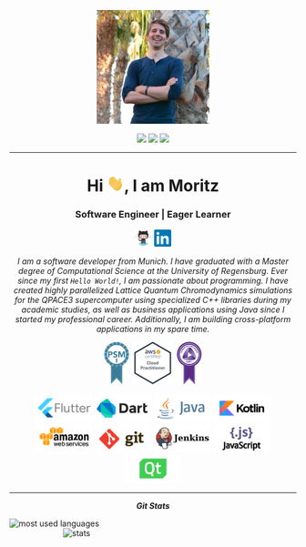 <p align="center">
    <img src="https://github.com/finkmoritz/finkmoritz/raw/main/assets/images/profile.png" height="200"/>
</p>

<p align="center">
    <img src="https://img.shields.io/badge/Focus-Flutter-blue" />
    <img src="https://img.shields.io/badge/Location-Munich,%20Germany-success" />
    <img src="https://img.shields.io/badge/Languages-German%20%26%20English-yellow" />
</p>

<hr>

<h1 align="center">Hi <img src="https://raw.githubusercontent.com/ABSphreak/ABSphreak/master/gifs/Hi.gif" width="30px">, I am Moritz</h1>
<h3 align="center">Software Engineer | Eager Learner</h3>

<p align="center">
    <a href="https://github.com/finkmoritz/" target="blank"><img src="https://github.com/finkmoritz/finkmoritz/raw/main/assets/icons/github.svg" alt="github" height="30" width="30" /></a>
    <a href="https://www.linkedin.com/in/moritz-fink-648950192/" target="blank"><img src="https://github.com/finkmoritz/finkmoritz/raw/main/assets/icons/linkedin.svg" alt="linkedin" height="30" width="30" /></a>
</p>

<p align="center">
  <em>
    I am a software developer from Munich. I have graduated with a Master degree of Computational Science at the University of Regensburg. 
    Ever since my first <code>Hello World!</code>, I am passionate about programming. I have created highly parallelized Lattice Quantum Chromodynamics simulations for the QPACE3 supercomputer using specialized C++ libraries during my academic studies, as well as business applications using Java since I started my professional career. 
    Additionally, I am building cross-platform applications in my spare time.
  </em> 
</p>

<p align="center">
    <img height="75" src="https://github.com/finkmoritz/finkmoritz/raw/main/assets/certificates/badge-psmi.svg">
    <img height="75" src="https://github.com/finkmoritz/finkmoritz/raw/main/assets/certificates/badge-aws-cp.png">
    <img height="75" src="https://github.com/finkmoritz/finkmoritz/raw/main/assets/certificates/badge-kmp1.png">
</p>

<p align="center">
    <img height="50" src="https://github.com/finkmoritz/finkmoritz/raw/main/assets/icons/flutter.svg">
    <img height="50" src="https://github.com/finkmoritz/finkmoritz/raw/main/assets/icons/dart.svg">
    <img height="50" src="https://github.com/finkmoritz/finkmoritz/raw/main/assets/icons/java.svg">
    <img height="50" src="https://github.com/finkmoritz/finkmoritz/raw/main/assets/icons/kotlin.svg">
    <img height="50" src="https://github.com/finkmoritz/finkmoritz/raw/main/assets/icons/aws.svg">
    <img height="50" src="https://github.com/finkmoritz/finkmoritz/raw/main/assets/icons/git.svg">
    <img height="50" src="https://github.com/finkmoritz/finkmoritz/raw/main/assets/icons/jenkins.svg">
    <img height="50" src="https://github.com/finkmoritz/finkmoritz/raw/main/assets/icons/javascript.svg">
    <img height="50" src="https://github.com/finkmoritz/finkmoritz/raw/main/assets/icons/qt.svg">
</p>

<hr>

<p align="center"><i><b>Git Stats</b></i></p>

<p><img align="left" src="https://github-readme-stats.vercel.app/api/top-langs?username=finkmoritz&show_icons=true&locale=en&layout=compact&theme=chartreuse-dark" alt="most used languages" /></p>
<p>&nbsp;<img align="right" src="https://github-readme-stats.vercel.app/api?username=finkmoritz&show_icons=true&locale=en&theme=chartreuse-dark" alt="stats" width="410" /></p>
